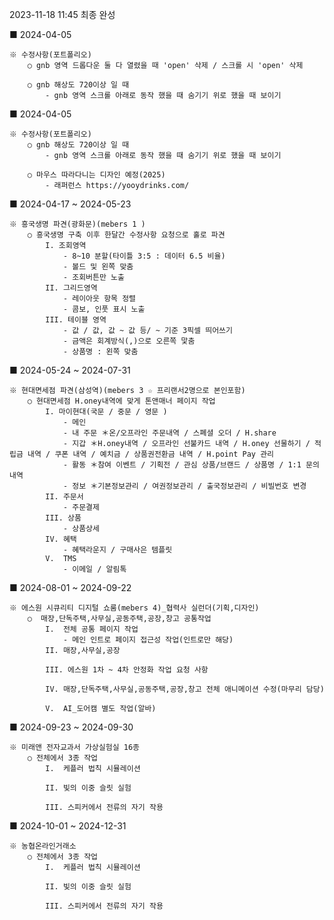<!-- prettier-ignore-start -->
2023-11-18 11:45 최종 완성

■ 2024-04-05

    ※ 수정사항(포트폴리오)
        ○ gnb 영역 드롭다운 둘 다 열렸을 때 'open' 삭제 / 스크롤 시 'open' 삭제

        ○ gnb 해상도 720이상 일 때
            - gnb 영역 스크롤 아래로 동작 했을 때 숨기기 위로 했을 때 보이기

■ 2024-04-05

    ※ 수정사항(포트폴리오)
        ○ gnb 해상도 720이상 일 때
            - gnb 영역 스크롤 아래로 동작 했을 때 숨기기 위로 했을 때 보이기

        ○ 마우스 따라다니는 디자인 예정(2025)
            - 래퍼런스 https://yooydrinks.com/

■ 2024-04-17 ~ 2024-05-23

    ※ 흥국생명 파견(광화문)(mebers 1 ) 
        ○ 흥국생명 구축 이후 한달간 수정사항 요청으로 홀로 파견
            I. 조회영역
                - 8~10 분할(타이틀 3:5 : 데이터 6.5 비율)
                - 볼드 및 왼쪽 맞춤
                - 조회버튼만 노출
            II. 그리드영역 
                - 레이아웃 항목 정렬
                - 콤보, 인풋 표시 노출
            III. 테이블 영역
                - 값 / 값, 값 ~ 값 등/ ~ 기준 3픽셀 띄어쓰기
                - 금액은 회계방식(,)으로 오른쪽 맟춤
                - 상품명 : 왼쪽 맞춤
              
■ 2024-05-24 ~ 2024-07-31

    ※ 현대면세점 파견(삼성역)(mebers 3 ☆ 프리랜서2명으로 본인포함)
        ○ 현대면세점 H.oney내역에 맞게 톤앤매너 페이지 작업 
            I. 마이현대(국문 / 중문 / 영문 )
                - 메인
                - 내 주문 ＊온/오프라인 주문내역 / 스폐셜 오더 / H.share
                - 지갑 ＊H.oney내역 / 오프라인 선불카드 내역 / H.oney 선물하기 / 적립금 내역 / 쿠폰 내역 / 예치금 / 상품권전환금 내역 / H.point Pay 관리
                - 활동 ＊참여 이벤트 / 기획전 / 관심 상품/브랜드 / 상품명 / 1:1 문의 내역
                - 정보 ＊기본정보관리 / 여권정보관리 / 출국정보관리 / 비빌번호 변경
            II. 주문서
                - 주문결제
            III. 상품
                - 상품상세
            IV. 혜택
                - 혜택라운지 / 구매사은 템플릿
            V.  TMS 
                - 이메일 / 알림톡   

■ 2024-08-01 ~ 2024-09-22

    ※ 에스원 시큐리티 디지털 쇼룸(mebers 4)_협력사 실런더(기획,디자인)
        ○  매장,단독주택,사무실,공동주택,공장,창고 공통작업
            I.  전체 공통 페이지 작업
                - 메인 인트로 페이지 접근성 작업(인트로만 해당)
            II. 매장,사무실,공장

            III. 에스원 1차 ~ 4차 안정화 작업 요청 사항

            IV. 매장,단독주택,사무실,공동주택,공장,창고 전체 애니메이션 수정(마무리 담당)

            V.  AI_도어캠 별도 작업(알바)

■ 2024-09-23 ~ 2024-09-30

    ※ 미래앤 전자교과서 가상실험실 16종
        ○ 전체에서 3종 작업
            I.  케플러 법칙 시뮬레이션
                
            II. 빛의 이중 슬릿 실험

            III. 스피커에서 전류의 자기 작용

■ 2024-10-01 ~ 2024-12-31

    ※ 농협온라인거래소
        ○ 전체에서 3종 작업
            I.  케플러 법칙 시뮬레이션
                
            II. 빛의 이중 슬릿 실험

            III. 스피커에서 전류의 자기 작용


<!-- prettier-ignore-end -->
